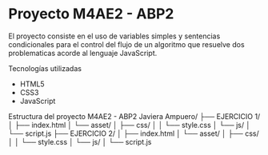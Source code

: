 # Proyecto M4AE2 - ABP2 
El proyecto consiste en el uso de variables simples y sentencias condicionales para el control del flujo de un algoritmo que resuelve dos problematicas acorde al lenguaje JavaScript.

Tecnologías utilizadas
- HTML5
- CSS3
- JavaScript

Estructura del proyecto
M4AE2 - ABP2 Javiera Ampuero/
├── EJERCICIO 1/
│ ├── index.html
│ └── asset/
│ ├── css/
│ │ └── style.css
│ └── js/
│ └── script.js
├── EJERCICIO 2/
│ ├── index.html
│ └── asset/
│ ├── css/
│ │ └── style.css
│ └── js/
│ └── script.js
